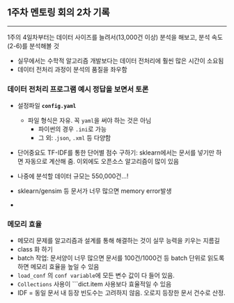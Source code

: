 ## 1주차 멘토링 회의 2차 기록

---

1주의 4일차부터는 데이터 사이즈를 늘려서(13,000건 이상) 분석을 해보고, 분석 속도(2-6)를 분석해볼 것

- 실무에서는 수학적 알고리즘 개발보다는 데이터 전처리에 훨씬 많은 시간이 소요됨
- 데이터 전처리 과정이 분석의 품질을 좌우함



### 데이터 전처리 프로그램 예시 정답을 보면서 토론

- 설정파일 **```config.yaml```**

  - 파일 형식은 자유. 꼭 ```yaml```을 써야 하는 것은 아님
    - 파이썬의 경우 ```.ini```로 가능
    - 그 외: .```json```, ```.xml``` 등 다양함

  

- 단어중요도 TF-IDF를 통한 단어별 점수 구하기: sklearn에서는 문서를 넣기만 하면 자동으로 계산해 줌. 이외에도 오픈소스 알고리즘이 많이 있음 

- 나중에 분석할 데이터 규모는 550,000건...!

- sklearn/gensim 등 문서가 너무 많으면 memory error발생

- 

### 메모리 효율

- 메모리 문제를 알고리즘과 설계를 통해 해결하는 것이 실무 능력을 키우는 지름길
- class 화 하기
- batch 작업: 문서양이 너무 많으면 문서를 100건/1000건 등 batch 단위로 읽도록 하면 메모리 효율을 높일 수 있음
- ```load_conf``` 의 ```conf variable```에 모든 변수 값이 다 들어 있음.
- ```Collections``` 사용이 ```dict.item 사용보다 효율적일 수 있음
- IDF = 동일 문서 내 등장 빈도수는 고려하지 않음. 오로지 등장한 문서 건수로 산정.